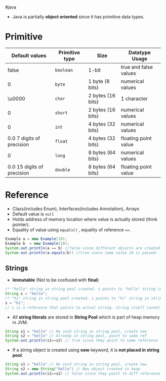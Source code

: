 #java 
+ Java is partially **object oriented** since it has primitive data types.
# Primitive
| Default values             | Primitive type | Size              | Datatype Usage        |
| -------------------------- | -------------- | ----------------- | --------------------- |
| false                      | `boolean`      | 1-bit             | true and false values |
| 0                          | `byte`         | 1 byte (8 bits)   | numerical values      |
| \u0000                     | `char`         | 2 bytes (16 bits) | 1 character           |
| 0                          | `short`        | 2 bytes (16 bits) | numerical values      |
| 0                          | `int`          | 4 bytes (32 bits) | numerical values      |
| 0.0 7 digits of precision  | `float`        | 4 bytes (32 bits) | floating point value  |
| 0                          | `long`         | 8 bytes (64 bits) | numerical values      |
| 0.0 15 digits of precision | `double`       | 8 bytes (64 bits) | floating point value  |

# Reference
+ Class(includes Enum), Interfaces(includes Annotation), Arrays
+ Default value is `null`
+ Holds address of memory location where value is actually stored (think pointer).
+ Equality of value using `equals()` , equality of reference `==`.
```java
Example a = new Example(10);
Example b  = new Example(10);
System.out.println(a == b) //false since different objects are created in heap so both point a and b point to diff memory locations.
System.out.println(a.equals(b)) //true since same value 10 is passed.
```
## Strings
+ **Immutable** (Not to be confused with **final**)
```java
/* "hello" string in string pool created. s points to "hello" string in string pool*/
String s = "hello"; 
/* "hi" string in string pool created. s points to "hi" string in string pool*/
s = "hi";
// s is a reference that points to actual string. string itself cannot be modified.
```
+ All **string literals** are stored in **String Pool** which is part of heap memory in JVM. 
```java
String s1 = "hello" // No such string in string pool, create new
String s2 = "hello" // Already in string pool, point to same ref
System.out.println(s1==s2) // true since they point to same reference
```
+ If a string object is created using **new** keyword, it is **not placed in string pool**.
```java
String s1 = "hello" // No such string in string pool, create new
String s2 = new String("hello") // New object created in heap
System.out.println(s1==s2) // false since they point to diff reference
```
